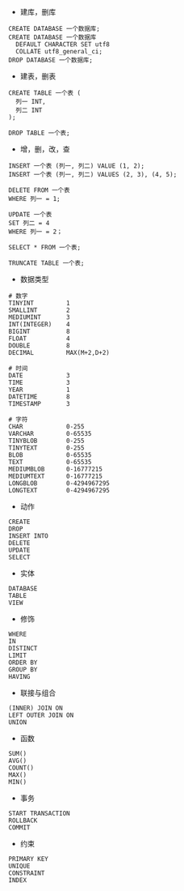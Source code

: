- 建库，删库

```mysql
CREATE DATABASE 一个数据库;
CREATE DATABASE 一个数据库
  DEFAULT CHARACTER SET utf8
  COLLATE utf8_general_ci;
DROP DATABASE 一个数据库;
```

- 建表，删表

```mysql
CREATE TABLE 一个表 (
  列一 INT,
  列二 INT
);

DROP TABLE 一个表;
```

- 增，删，改，查

```mysql
INSERT 一个表 (列一, 列二) VALUE (1, 2);
INSERT 一个表 (列一, 列二) VALUES (2, 3), (4, 5);

DELETE FROM 一个表
WHERE 列一 = 1;

UPDATE 一个表
SET 列二 = 4
WHERE 列一 = 2；

SELECT * FROM 一个表;

TRUNCATE TABLE 一个表; 
```

- 数据类型

```
# 数字
TINYINT			1
SMALLINT		2
MEDIUMINT		3
INT(INTEGER)	4
BIGINT			8
FLOAT			4
DOUBLE			8
DECIMAL			MAX(M+2,D+2)

# 时间
DATE			3
TIME			3
YEAR			1
DATETIME		8
TIMESTAMP		3

# 字符
CHAR			0-255
VARCHAR			0-65535
TINYBLOB		0-255
TINYTEXT		0-255
BLOB			0-65535
TEXT			0-65535
MEDIUMBLOB		0-16777215
MEDIUMTEXT		0-16777215
LONGBLOB		0-4294967295
LONGTEXT		0-4294967295
```

- 动作

```
CREATE
DROP
INSERT INTO
DELETE
UPDATE
SELECT
```

- 实体

```
DATABASE
TABLE
VIEW
```

- 修饰

```
WHERE
IN
DISTINCT
LIMIT
ORDER BY
GROUP BY
HAVING
```

- 联接与组合

```
(INNER) JOIN ON
LEFT OUTER JOIN ON
UNION
```

- 函数

```
SUM()
AVG()
COUNT()
MAX()
MIN()
```

- 事务

```
START TRANSACTION
ROLLBACK
COMMIT
```

- 约束

```
PRIMARY KEY
UNIQUE
CONSTRAINT
INDEX
```



